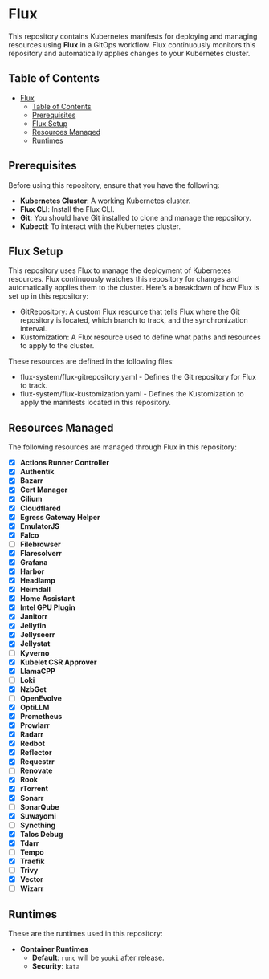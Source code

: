 # Flux

This repository contains Kubernetes manifests for deploying and managing resources using **Flux** in a GitOps workflow. Flux continuously monitors this repository and automatically applies changes to your Kubernetes cluster.

## Table of Contents

- [Flux](#flux)
  - [Table of Contents](#table-of-contents)
  - [Prerequisites](#prerequisites)
  - [Flux Setup](#flux-setup)
  - [Resources Managed](#resources-managed)
  - [Runtimes](#runtimes)

## Prerequisites

Before using this repository, ensure that you have the following:

- **Kubernetes Cluster**: A working Kubernetes cluster.
- **Flux CLI**: Install the Flux CLI.
- **Git**: You should have Git installed to clone and manage the repository.
- **Kubectl**: To interact with the Kubernetes cluster.

## Flux Setup

This repository uses Flux to manage the deployment of Kubernetes resources. Flux continuously watches this repository for changes and automatically applies them to the cluster. Here’s a breakdown of how Flux is set up in this repository:

- GitRepository: A custom Flux resource that tells Flux where the Git repository is located, which branch to track, and the synchronization interval.
- Kustomization: A Flux resource used to define what paths and resources to apply to the cluster.

These resources are defined in the following files:

- flux-system/flux-gitrepository.yaml - Defines the Git repository for Flux to track.
- flux-system/flux-kustomization.yaml - Defines the Kustomization to apply the manifests located in this repository.

## Resources Managed

The following resources are managed through Flux in this repository:

- [x] **Actions Runner Controller**
- [X] **Authentik**
- [x] **Bazarr**
- [x] **Cert Manager**
- [x] **Cilium**
- [X] **Cloudflared**
- [x] **Egress Gateway Helper**
- [x] **EmulatorJS**
- [x] **Falco**
- [ ] **Filebrowser**
- [x] **Flaresolverr**
- [x] **Grafana**
- [X] **Harbor**
- [x] **Headlamp**
- [x] **Heimdall**
- [x] **Home Assistant**
- [x] **Intel GPU Plugin**
- [x] **Janitorr**
- [x] **Jellyfin**
- [x] **Jellyseerr**
- [x] **Jellystat**
- [ ] **Kyverno**
- [x] **Kubelet CSR Approver**
- [x] **LlamaCPP**
- [ ] **Loki**
- [x] **NzbGet**
- [ ] **OpenEvolve**
- [x] **OptiLLM**
- [x] **Prometheus**
- [x] **Prowlarr**
- [x] **Radarr**
- [x] **Redbot**
- [x] **Reflector**
- [x] **Requestrr**
- [ ] **Renovate**
- [x] **Rook**
- [x] **rTorrent**
- [x] **Sonarr**
- [ ] **SonarQube**
- [x] **Suwayomi**
- [ ] **Syncthing**
- [x] **Talos Debug**
- [x] **Tdarr**
- [ ] **Tempo**
- [x] **Traefik**
- [ ] **Trivy**
- [x] **Vector**
- [ ] **Wizarr**

## Runtimes

These are the runtimes used in this repository:

- **Container Runtimes**
  - **Default**: `runc` will be `youki` after release.
  - **Security**: `kata`
